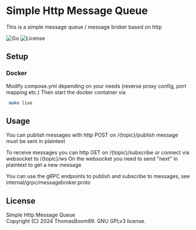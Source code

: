 # Simple Http Message Queue

This is a simple message queue / message broker based on http

![Go](https://img.shields.io/github/go-mod/go-version/thomasboom89/simple-http-message-queue/main?style=for-the-badge)
![License](https://img.shields.io/badge/license-GNU%20GPLv3-green?style=for-the-badge)

## Setup

### Docker

Modify compose.yml depending on your needs (reverse proxy config, port mapping etc.)
Then start the docker container via

```zsh
 make live
 ```

## Usage

You can publish messages with http POST on /{topic}/publish message must be sent in plaintext

To receive messages you can http GET on /{topic}/subscribe or connect via websocket to /{topic}/ws
On the websocket you need to send "next" in plaintext to get a new message

You can use the gRPC endpoints to publish and subscribe to messages, see internal/grpc/messagebroker.proto

## License

Simple Http Message Queue \
Copyright (C) 2024 ThomasBoom89. GNU GPLv3 license.
